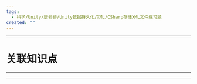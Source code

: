 ```yaml
---
tags:
  - 科学/Unity/唐老狮/Unity数据持久化/XML/CSharp存储XML文件练习题
created: ""
---
```


---
# 关联知识点



---




---
